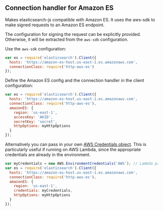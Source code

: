 Connection handler for Amazon ES
---

Makes elasticsearch-js compatible with Amazon ES. It uses the aws-sdk to make signed requests to an Amazon ES endpoint.

The configuration for signing the request can be explicitly provided.  Otherwise, it will be extracted from the `aws-sdk` configuration.

Use the `aws-sdk` configuration:
```javascript
var es = require('elasticsearch').Client({
  hosts: 'https://amazon-es-host.us-east-1.es.amazonaws.com',
  connectionClass: require('http-aws-es')
});
```

Define the Amazon ES config and the connection handler
in the client configuration:

```javascript
var es = require('elasticsearch').Client({
  hosts: 'https://amazon-es-host.us-east-1.es.amazonaws.com',
  connectionClass: require('http-aws-es'),
  amazonES: {
    region: 'us-east-1',
    accessKey: 'AKID',
    secretKey: 'secret',
    httpOptions: myHttpOptions
  }
});
```

Alternatively you can pass in your own [AWS Credentials object](http://docs.aws.amazon.com/AWSJavaScriptSDK/latest/AWS/Credentials.html).
This is particularly useful if running on AWS Lambda, since the appropriate credentials are already in the environment.

```javascript
var myCredentials = new AWS.EnvironmentCredentials('AWS'); // Lambda provided credentials
var es = require('elasticsearch').Client({
  hosts: 'https://amazon-es-host.us-east-1.es.amazonaws.com',
  connectionClass: require('http-aws-es'),
  amazonES: {
    region: 'us-east-1',
    credentials: myCredentials,
    httpOptions: myHttpOptions
  }
});
```
